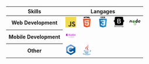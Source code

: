 <table>
  <thead>
    <th>Skills</th>
    <th colspan=6>Langages</th>
  </thead>
  <tr>
    <th>Web Development</th>
    <td>
        <img src="https://raw.githubusercontent.com/devicons/devicon/master/icons/javascript/javascript-original.svg" height="30" width="30">
    </td>
     <td>
        <img src="https://raw.githubusercontent.com/devicons/devicon/master/icons/html5/html5-original-wordmark.svg" height="30" width="30">
    </td>
    <td>
        <img src="https://raw.githubusercontent.com/devicons/devicon/master/icons/css3/css3-original-wordmark.svg" height="30" width="30">
    </td>
    <td>
        <img src="https://raw.githubusercontent.com/devicons/devicon/master/icons/bootstrap/bootstrap-plain-wordmark.svg" height="30" width="30">
    </td> 
     <td>
        <img src="https://github.com/devicons/devicon/blob/master/icons/nodejs/nodejs-original-wordmark.svg" height="30" width="30">
    </td> 
    
  </tr>
   <tr>
    <th>Mobile Development</th>
    <td>
        <img src="https://github.com/devicons/devicon/blob/master/icons/kotlin/kotlin-plain-wordmark.svg" height="30" width="30">
    </td>
  </tr>
   <tr>
    <th>Other</th>
    <td>
        <img src="https://github.com/devicons/devicon/blob/master/icons/c/c-original.svg" height="30" width="30">
    </td>
     <td>
        <img src="https://github.com/devicons/devicon/blob/master/icons/java/java-original.svg" height="30" width="30">
    </td>
  </tr>
</table>
